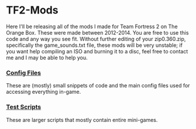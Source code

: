 # TF2-Mods
<p>Here I'll be releasing all of the mods I made for Team Fortress 2 on The Orange Box. These were made between 2012-2014. You are free to use this code and any way you see fit. Without further editing of your zip0.360.zip, specifically the game_sounds.txt file, these mods will be very unstable; if you want help compiling an ISO and burning it to a disc, feel free to contact me and I may be able to help you.</p>

### [Config Files](./cfgs)
<p>These are (mostly) small snippets of code and the main config files used for accessing everything in-game.</p>

### [Test Scripts](./testscripts)
<p>These are larger scripts that mostly contain entire mini-games.</p>

